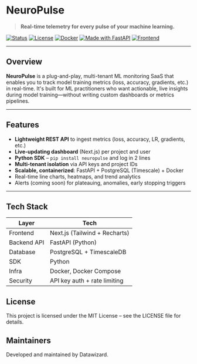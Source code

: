 # NeuroPulse

> **Real-time telemetry for every pulse of your machine learning.**

[![Status](https://img.shields.io/badge/status-building-yellow.svg)](#)
[![License](https://img.shields.io/badge/license-MIT-blue.svg)](LICENSE)
[![Docker](https://img.shields.io/badge/docker-ready-blue.svg)](#)
[![Made with FastAPI](https://img.shields.io/badge/backend-FastAPI-green)](#)
[![Frontend](https://img.shields.io/badge/frontend-Next.js-black)](#)

---

## Overview

**NeuroPulse** is a plug-and-play, multi-tenant ML monitoring SaaS that enables you to track model training metrics (loss, accuracy, gradients, etc.) in real-time. It's built for ML practitioners who want actionable, live insights during model training—without writing custom dashboards or metrics pipelines.

---

## Features

-  **Lightweight REST API** to ingest metrics (loss, accuracy, LR, gradients, etc.)
-  **Live-updating dashboard** (Next.js) per project and user
-  **Python SDK** – `pip install neuropulse` and log in 2 lines
-  **Multi-tenant isolation** via API keys and project IDs
-  **Scalable, containerized**: FastAPI + PostgreSQL (Timescale) + Docker
-  Real-time line charts, heatmaps, and trend analytics
-  Alerts (coming soon) for plateauing, anomalies, early stopping triggers

---

## Tech Stack

| Layer       | Tech                  |
|-------------|-----------------------|
| Frontend    | Next.js (Tailwind + Recharts) |
| Backend API | FastAPI (Python)      |
| Database    | PostgreSQL + TimescaleDB |
| SDK         | Python                |
| Infra       | Docker, Docker Compose |
| Security    | API key auth + rate limiting |

## License
This project is licensed under the MIT License – see the LICENSE file for details.

## Maintainers
Developed and maintained by Datawizard.


